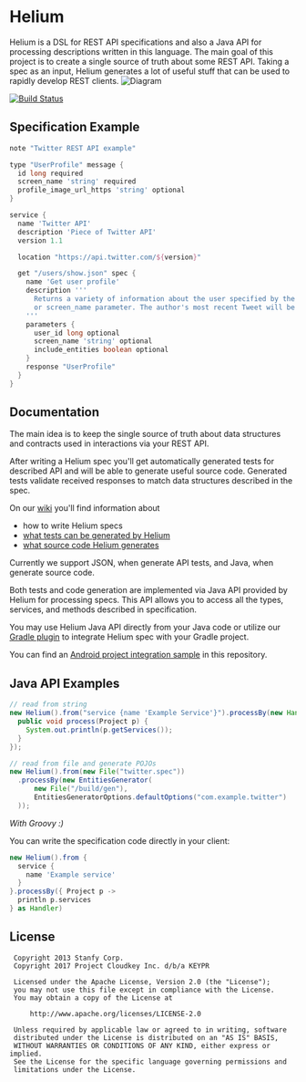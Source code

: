 Helium
======

Helium is a DSL for REST API specifications and also a Java API for processing descriptions written in this language.
The main goal of this project is to create a single source of truth about some REST API. Taking a spec as an input,
Helium generates a lot of useful stuff that can be used to rapidly develop REST clients.
![Diagram](docs/helium.png)

[![Build Status](https://travis-ci.org/stanfy/helium.png?branch=master)](https://travis-ci.org/stanfy/helium)


Specification Example
---------------------

```groovy
note "Twitter REST API example"

type "UserProfile" message {
  id long required
  screen_name 'string' required
  profile_image_url_https 'string' optional
}

service {
  name 'Twitter API'
  description 'Piece of Twitter API'
  version 1.1

  location "https://api.twitter.com/${version}"

  get "/users/show.json" spec {
    name 'Get user profile'
    description '''
      Returns a variety of information about the user specified by the required user_id
      or screen_name parameter. The author's most recent Tweet will be returned inline when possible.
    '''
    parameters {
      user_id long optional
      screen_name 'string' optional
      include_entities boolean optional
    }
    response "UserProfile"
  }
}

```


Documentation
-------------
The main idea is to keep the single source of truth about data structures and contracts used in interactions via
your REST API.

After writing a Helium spec you'll get automatically generated tests for described API and will be able to generate
useful source code. Generated tests validate received responses to match data structures described in the spec.

On our [wiki](https://github.com/stanfy/helium/wiki) you'll find information about
* how to write Helium specs
* [what tests can be generated by Helium](https://github.com/stanfy/helium/wiki/API-Tests-Generation)
* [what source code Helium generates](https://github.com/stanfy/helium/wiki/Java-Source-Code-Generation)

Currently we support JSON, when generate API tests, and Java, when generate source code.

Both tests and code generation are implemented via Java API provided by Helium for processing specs.
This API allows you to access all the types, services, and methods described in specification.

You may use Helium Java API directly from your Java code or utilize our [Gradle plugin](/gradle-plugin)
to integrate Helium spec with your Gradle project.

You can find an [Android project integration sample](/samples/android)
in this repository.

Java API Examples
-----------------

```java
// read from string
new Helium().from("service {name 'Example Service'}").processBy(new Handler() {
  public void process(Project p) {
    System.out.println(p.getServices());
  }
});

// read from file and generate POJOs
new Helium().from(new File("twitter.spec"))
  .processBy(new EntitiesGenerator(
      new File("/build/gen"),
      EntitiesGeneratorOptions.defaultOptions("com.example.twitter")
  ));
```

*With Groovy :)*

You can write the specification code directly in your client:
```groovy
new Helium().from {
  service {
    name 'Example service'
  }
}.processBy({ Project p ->
  println p.services
} as Handler)
```


License
-------

     Copyright 2013 Stanfy Corp.
     Copyright 2017 Project Cloudkey Inc. d/b/a KEYPR

     Licensed under the Apache License, Version 2.0 (the "License");
     you may not use this file except in compliance with the License.
     You may obtain a copy of the License at

         http://www.apache.org/licenses/LICENSE-2.0

     Unless required by applicable law or agreed to in writing, software
     distributed under the License is distributed on an "AS IS" BASIS,
     WITHOUT WARRANTIES OR CONDITIONS OF ANY KIND, either express or implied.
     See the License for the specific language governing permissions and
     limitations under the License.
